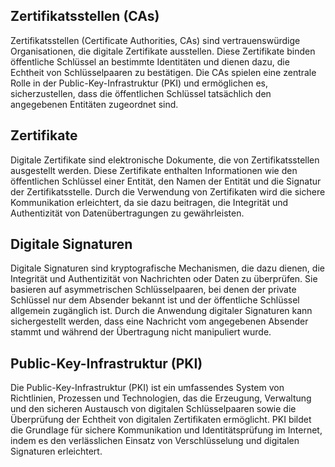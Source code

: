 ## Zertifikatsstellen (CAs)
Zertifikatsstellen (Certificate Authorities, CAs) sind vertrauenswürdige Organisationen, die digitale Zertifikate ausstellen. Diese Zertifikate binden öffentliche Schlüssel an bestimmte Identitäten und dienen dazu, die Echtheit von Schlüsselpaaren zu bestätigen. Die CAs spielen eine zentrale Rolle in der Public-Key-Infrastruktur (PKI) und ermöglichen es, sicherzustellen, dass die öffentlichen Schlüssel tatsächlich den angegebenen Entitäten zugeordnet sind.

## Zertifikate
Digitale Zertifikate sind elektronische Dokumente, die von Zertifikatsstellen ausgestellt werden. Diese Zertifikate enthalten Informationen wie den öffentlichen Schlüssel einer Entität, den Namen der Entität und die Signatur der Zertifikatsstelle. Durch die Verwendung von Zertifikaten wird die sichere Kommunikation erleichtert, da sie dazu beitragen, die Integrität und Authentizität von Datenübertragungen zu gewährleisten.

## Digitale Signaturen
Digitale Signaturen sind kryptografische Mechanismen, die dazu dienen, die Integrität und Authentizität von Nachrichten oder Daten zu überprüfen. Sie basieren auf asymmetrischen Schlüsselpaaren, bei denen der private Schlüssel nur dem Absender bekannt ist und der öffentliche Schlüssel allgemein zugänglich ist. Durch die Anwendung digitaler Signaturen kann sichergestellt werden, dass eine Nachricht vom angegebenen Absender stammt und während der Übertragung nicht manipuliert wurde.

## Public-Key-Infrastruktur (PKI)
Die Public-Key-Infrastruktur (PKI) ist ein umfassendes System von Richtlinien, Prozessen und Technologien, das die Erzeugung, Verwaltung und den sicheren Austausch von digitalen Schlüsselpaaren sowie die Überprüfung der Echtheit von digitalen Zertifikaten ermöglicht. PKI bildet die Grundlage für sichere Kommunikation und Identitätsprüfung im Internet, indem es den verlässlichen Einsatz von Verschlüsselung und digitalen Signaturen erleichtert.